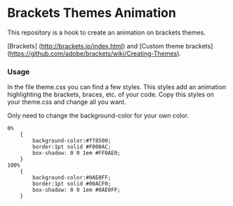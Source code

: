 # Brackets Themes Animation
This repository is a hook to create an animation on brackets themes.

[Brackets] (http://brackets.io/index.html) and [Custom theme brackets] (https://github.com/adobe/brackets/wiki/Creating-Themes).

### Usage
In the file theme.css you can find a few styles. This styles add an animation highlighting the brackets, braces, etc. of your code. Copy this styles on your theme.css and change all you want.

Only need to change the background-color for your own color.
```
0%
    {
        background-color:#ff8500;
        border:1pt solid #F000AC;
        box-shadow: 0 0 1em #FF0AE0;
    }
100%
    {
        background-color:#0AE0FF;
        border:1pt solid #00ACF0;
        box-shadow: 0 0 1em #0AE0FF;
    }
```
